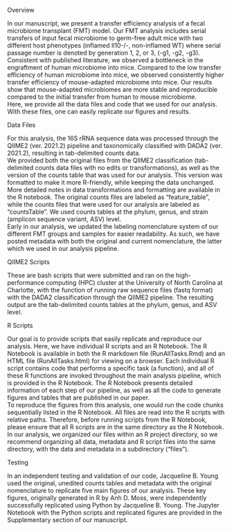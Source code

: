 
Overview

In our manuscript, we present a transfer efficiency analysis of a fecal microbiome transplant (FMT) model.  Our FMT analysis includes serial transfers of input fecal microbiome to germ-free adult mice with two different host phenotypes (inflamed Il10-/-, non-inflamed WT) where serial passage number is denoted by generation 1, 2, or 3, (-g1, -g2, -g3).  Consistent with published literature, we observed a bottleneck in the engraftment of human microbiome into mice.  Compared to the low transfer efficiency of human microbiome into mice, we observed consistently higher transfer efficiency of mouse-adapted microbiome into mice.  Our results show that mouse-adapted microbiomes are more stable and reproducible compared to the initial transfer from human to mouse microbiome.  
Here, we provide all the data files and code that we used for our analysis.  With these files, one can easily replicate our figures and results. 



Data Files

For this analysis, the 16S rRNA sequence data was processed through the QIIME2 (ver. 2021.2) pipeline and taxonomically classified with DADA2 (ver. 2021.2), resulting in tab-delimited counts data.  
We provided both the original files from the QIIME2 classification (tab-delimited counts data files with no edits or transformations), as well as the version of the counts table that was used for our analysis.  This version was formatted to make it more R-friendly, while keeping the data unchanged.  More detailed notes in data transformations and formatting are available in the R notebook. 
The original counts files are labeled as “feature_table”, while the counts files that were used for our analysis are labeled as “countsTable”.  We used counts tables at the phylum, genus, and strain (amplicon sequence variant, ASV) level.  
Early in our analysis, we updated the labeling nomenclature system of our different FMT groups and samples for easier readability.  As such, we have posted metadata with both the original and current nomenclature, the latter which we used in our analysis pipeline.   



QIIME2 Scripts

These are bash scripts that were submitted and ran on the high-performance computing (HPC) cluster at the University of North Carolina at Charlotte, with the function of running raw sequence files (fastq format) with the DADA2 classification through the QIIME2 pipeline.  The resulting output are the tab-delimited counts tables at the phylum, genus, and ASV level.  



R Scripts

Our goal is to provide scripts that easily replicate and reproduce our analysis.  Here, we have individual R scripts and an R Notebook.  The R Notebook is available in both the R markdown file (RunAllTasks.Rmd) and an HTML file (RunAllTasks.html) for viewing on a browser. 
Each individual R script contains code that performs a specific task (a function), and all of these R functions are invoked throughout the main analysis pipeline, which is provided in the R Notebook.  The R Notebook presents detailed information of each step of our pipeline, as well as all the code to generate figures and tables that are published in our paper.  
To reproduce the figures from this analysis, one would run the code chunks sequentially listed in the R Notebook.  All files are read into the R scripts with relative paths.  Therefore, before running scripts from the R Notebook, please ensure that all R scripts are in the same directory as the R Notebook.  In our analysis, we organized our files within an R project directory, so we recommend organizing all data, metadata and R script files into the same directory, with the data and metadata in a subdirectory (“files”).  



Testing

In an independent testing and validation of our code, Jacqueline B. Young used the original, unedited counts tables and metadata with the original nomenclature to replicate five main figures of our analysis.  These key figures, originally generated in R by Anh D. Moss, were independently successfully replicated using Python by Jacqueline B. Young.  The Jupyter Notebook with the Python scripts and replicated figures are provided in the Supplementary section of our manuscript. 
